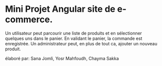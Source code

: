 # Mini Projet Angular site de e-commerce. 

Un utilisateur peut parcourir une liste de produits et en sélectionner quelques uns dans le panier. En validant le panier, la commande est enregistrée.
Un administrateur peut, en plus de tout ca, ajouter un nouveau produit.

élaboré par:
Sana Jomli,
Yosr Mahfoudh,
Chayma Sakka
